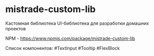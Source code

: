# mistrade-custom-lib
Кастомная библиотека UI-библиотека для разработки домашних проектов

NPM - https://www.npmjs.com/package/mistrade-custom-lib

Список компонентов:
#TextInput
#Tooltip
#FlexBlock
